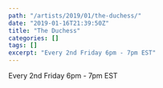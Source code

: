 ```yaml
---
path: "/artists/2019/01/the-duchess/"
date: "2019-01-16T21:39:50Z"
title: "The Duchess"
categories: []
tags: []
excerpt: "Every 2nd Friday 6pm - 7pm EST"
---
```


Every 2nd Friday 6pm - 7pm EST